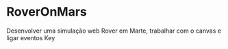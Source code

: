 # RoverOnMars
Desenvolver uma simulação web Rover em Marte, trabalhar com o canvas e ligar eventos Key
